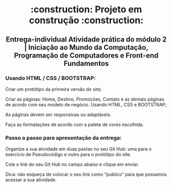 <h1 align="center">:construction: Projeto em construção :construction:</h1>
<h2 align="center">Entrega-individual
Atividade prática do módulo 2 | Iniciação ao Mundo da Computação, Programação de Computadores e Front-end Fundamentos</h2>

<h3>Usando HTML / CSS / BOOTSTRAP:</h3>
<p>Criar um protótipo da primeira versão do site;</p>
<p>Criar as páginas: Home, Destino, Promoções, Contato e as demais páginas de acordo com seu modelo de negócio. Usando HTML, CSS e BOOTSTRAP;</p>
<p>As páginas devem ser responsivas ou adaptáveis.</p>
<p>Faça as formatações de acordo com a paleta de cores escolhida.</p>

<h3>Passo a passo para apresentação da entrega:</h3>
<p>Organize a sua atividade em duas pastas no seu Git Hub: uma para o exercício de Pseudocódigo e outro para o protótipo do site.</p>
<p>Cole o link do seu Git Hub no campo abaixo e clique em enviar.</p>
<p>Dica: não esqueça de colocar o seu link como “publico” para que possamos acessar a sua atividade.</p>
